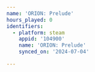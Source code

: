 ```yaml
---
name: 'ORION: Prelude'
hours_played: 0
identifiers:
  - platform: steam
    appid: '104900'
    name: 'ORION: Prelude'
    synced_on: '2024-07-04'

---
```

